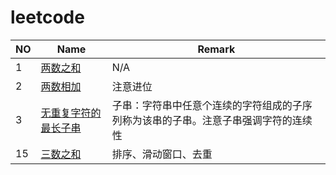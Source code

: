 # leetcode

| NO | Name | Remark |
| --- | --- | --- |
| 1 | [两数之和](src/main/java/lab/nice/leetcode/TwoSum.java) | N/A |
| 2 | [两数相加](src/main/java/lab/nice/leetcode/AddTwoNumbers.java) | 注意进位 |
| 3 | [无重复字符的最长子串](src/main/java/lab/nice/leetcode/LongestSubstringWithoutRepeatingCharacters.java) | 子串：字符串中任意个连续的字符组成的子序列称为该串的子串。注意子串强调字符的连续性 |
| 15 | [三数之和](src/main/java/lab/nice/leetcode/ThreeSum.java) | 排序、滑动窗口、去重 |
